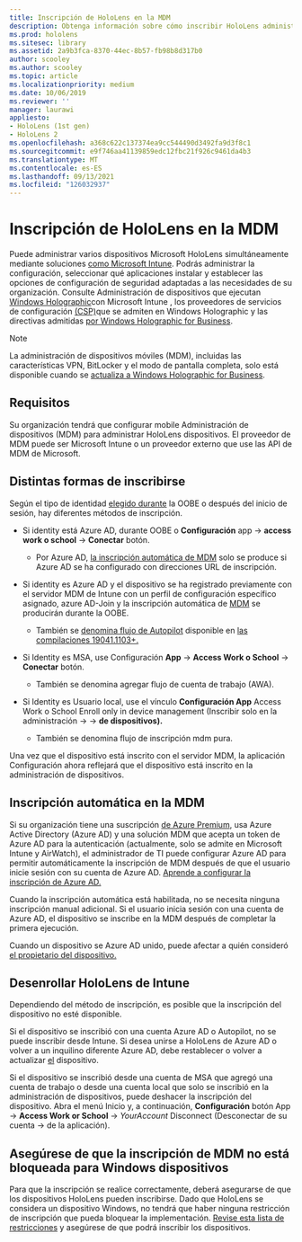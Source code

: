 ```yaml
---
title: Inscripción de HoloLens en la MDM
description: Obtenga información sobre cómo inscribir HoloLens administración de dispositivos móviles (MDM) para facilitar la administración de varios dispositivos.
ms.prod: hololens
ms.sitesec: library
ms.assetid: 2a9b3fca-8370-44ec-8b57-fb98b8d317b0
author: scooley
ms.author: scooley
ms.topic: article
ms.localizationpriority: medium
ms.date: 10/06/2019
ms.reviewer: ''
manager: laurawi
appliesto:
- HoloLens (1st gen)
- HoloLens 2
ms.openlocfilehash: a368c622c137374ea9cc544490d3492fa9d3f8c1
ms.sourcegitcommit: e9f746aa41139859edc12fbc21f926c9461da4b3
ms.translationtype: MT
ms.contentlocale: es-ES
ms.lasthandoff: 09/13/2021
ms.locfileid: "126032937"
---
```

# <a name="enroll-hololens-in-mdm"></a>Inscripción de HoloLens en la MDM

Puede administrar varios dispositivos Microsoft HoloLens simultáneamente mediante soluciones [como Microsoft Intune](/intune/windows-holographic-for-business). Podrás administrar la configuración, seleccionar qué aplicaciones instalar y establecer las opciones de configuración de seguridad adaptadas a las necesidades de su organización. Consulte Administración de dispositivos que ejecutan [Windows Holographic](/intune/windows-holographic-for-business)con Microsoft Intune , los proveedores de servicios de configuración [(CSP)](https://msdn.microsoft.com/windows/hardware/commercialize/customize/mdm/configuration-service-provider-reference#hololens)que se admiten en Windows Holographic y las directivas admitidas [por Windows Holographic for Business](https://msdn.microsoft.com/windows/hardware/commercialize/customize/mdm/policy-configuration-service-provider#hololenspolicies).

> [!NOTE]
> La administración de dispositivos móviles (MDM), incluidas las características VPN, BitLocker y el modo de pantalla completa, solo está disponible cuando se [actualiza a Windows Holographic for Business](hololens1-upgrade-enterprise.md).

## <a name="requirements"></a>Requisitos

 Su organización tendrá que configurar mobile Administración de dispositivos (MDM) para administrar HoloLens dispositivos. El proveedor de MDM puede ser Microsoft Intune o un proveedor externo que use las API de MDM de Microsoft.

## <a name="different-ways-to-enroll"></a>Distintas formas de inscribirse

Según el tipo de identidad [elegido durante](hololens-identity.md) la OOBE o después del inicio de sesión, hay diferentes métodos de inscripción.

- Si identity está Azure AD, durante OOBE o **Configuración** app  ->  **access work o school**  ->  **Conectar** botón.
    - Por Azure AD, [la inscripción automática de MDM](hololens-enroll-mdm.md#auto-enrollment-in-mdm) solo se produce si Azure AD se ha configurado con direcciones URL de inscripción.

- Si identity es Azure AD y el dispositivo se ha registrado previamente con el servidor MDM de Intune con un perfil de configuración específico asignado, azure AD-Join y la inscripción automática de [MDM](hololens-enroll-mdm.md#auto-enrollment-in-mdm) se producirán durante la OOBE.
    - También se [denomina flujo de Autopilot](hololens2-autopilot.md) disponible en [las compilaciones 19041.1103+.](hololens-release-notes.md#windows-holographic-version-2004)


- Si Identity es MSA, use Configuración **App**  ->  **Access Work o School**  ->  **Conectar** botón.
    - También se denomina agregar flujo de cuenta de trabajo (AWA).
- Si Identity es Usuario local, use el vínculo **Configuración App** Access Work o School Enroll only in device management (Inscribir solo en la administración  ->    ->  **de dispositivos).**
    - También se denomina flujo de inscripción mdm pura.

Una vez que el dispositivo está inscrito con el servidor MDM, la aplicación Configuración ahora reflejará que el dispositivo está inscrito en la administración de dispositivos.

## <a name="auto-enrollment-in-mdm"></a>Inscripción automática en la MDM

Si su organización tiene una suscripción [de Azure Premium](https://azure.microsoft.com/overview/), usa Azure Active Directory (Azure AD) y una solución MDM que acepta un token de Azure AD para la autenticación (actualmente, solo se admite en Microsoft Intune y AirWatch), el administrador de TI puede configurar Azure AD para permitir automáticamente la inscripción de MDM después de que el usuario inicie sesión con su cuenta de Azure AD. [Aprende a configurar la inscripción de Azure AD.](/mem/intune/enrollment/windows-enroll#enable-windows-10-automatic-enrollment)

Cuando la inscripción automática está habilitada, no se necesita ninguna inscripción manual adicional. Si el usuario inicia sesión con una cuenta de Azure AD, el dispositivo se inscribe en la MDM después de completar la primera ejecución.

Cuando un dispositivo se Azure AD unido, puede afectar a quién consideró [el propietario del dispositivo.](security-adminless-os.md#device-owner)

## <a name="unenroll-hololens-from-intune"></a>Desenrollar HoloLens de Intune

Dependiendo del método de inscripción, es posible que la inscripción del dispositivo no esté disponible.

Si el dispositivo se inscribió con una cuenta Azure AD o Autopilot, no se puede inscribir desde Intune. Si desea unirse a HoloLens de Azure AD o volver a un inquilino diferente Azure AD, debe restablecer o volver a actualizar [el](hololens-recovery.md#reset-the-device) dispositivo.

Si el dispositivo se inscribió desde una cuenta de MSA que agregó una cuenta de trabajo o desde una cuenta local que solo se inscribió en la administración de dispositivos, puede deshacer la inscripción del dispositivo. Abra el menú Inicio y, a continuación, **Configuración** botón App  ->  **Access Work or School**  ->  *YourAccount* Disconnect (Desconectar de su cuenta  ->   de la aplicación).

## <a name="ensure-that-mdm-enrollment-isnt-blocked-for-windows-devices"></a>Asegúrese de que la inscripción de MDM no está bloqueada para Windows dispositivos

Para que la inscripción se realice correctamente, deberá asegurarse de que los dispositivos HoloLens pueden inscribirse. Dado que HoloLens se considera un dispositivo Windows, no tendrá que haber ninguna restricción de inscripción que pueda bloquear la implementación. [Revise esta lista de restricciones](/mem/intune/enrollment/enrollment-restrictions-set) y asegúrese de que podrá inscribir los dispositivos.